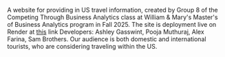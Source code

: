 A website for providing in US travel information, created by Group 8 of the Competing Through Business Analytics class at William & Mary's Master's of Business Analytics program in Fall 2025. The site is deployment live on Render at [this](https://dash-api-final.onrender.com) link Developers: Ashley Gasswint, Pooja Muthuraj, Alex Farina, Sam Brothers. 
Our audience is both domestic and international tourists, who are considering traveling within the US. 